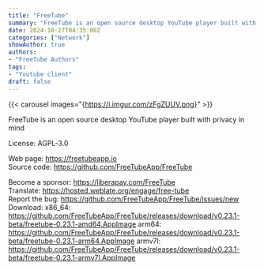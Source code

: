 ```yaml
---
title: "FreeTube"
summary: "FreeTube is an open source desktop YouTube player built with privacy in mind"
date: 2024-10-27T04:35:00Z
categories: ["Network"]
showAuthor: true
authors:
- "FreeTube Authors"
tags: 
- "Youtube client"
draft: false
---
```


{{< carousel images="{https://i.imgur.com/zFgZUUV.png}" >}}

FreeTube is an open source desktop YouTube player built with privacy in mind

License: AGPL-3.0

Web page: <https://freetubeapp.io>  
Source code: <https://github.com/FreeTubeApp/FreeTube>

Become a sponsor: <https://liberapay.com/FreeTube>  
Translate: <https://hosted.weblate.org/engage/free-tube>  
Report the bug: <https://github.com/FreeTubeApp/FreeTube/issues/new>
Download:   x86_64: <https://github.com/FreeTubeApp/FreeTube/releases/download/v0.23.1-beta/freetube-0.23.1-amd64.AppImage>
arm64: <https://github.com/FreeTubeApp/FreeTube/releases/download/v0.23.1-beta/freetube-0.23.1-arm64.AppImage>
armv7l: <https://github.com/FreeTubeApp/FreeTube/releases/download/v0.23.1-beta/freetube-0.23.1-armv7l.AppImage>